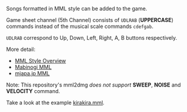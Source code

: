 Songs formatted in MML style can be added to the game.

Game sheet channel (5th Channel) consists of `UDLRAB` (**UPPERCASE**) commands instead of the musical scale commands `cdefgab`.

`UDLRAB` correspond to Up, Down, Left, Right, A, B buttons respectively.

More detail:

- [MML Style Overview](https://github.com/inucat/gba-mml-music-player/blob/main/mml/AboutMMLStyle.md)
- [Mabinogi MML](https://wikiwiki.jp/mabinogi/%E9%9F%B3%E6%A5%BD/MML)
- [mjapa.jp MML](https://music-school.mjapa.jp/mml_to_midi_converter.html#mml_image)

Note: This repository's mml2dmg *does not support* **SWEEP**, **NOISE** and **VELOCITY** command.

Take a look at the example [kirakira.mml](./kirakira.txt).
